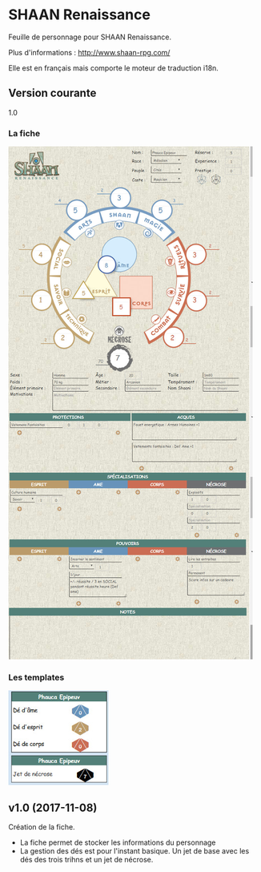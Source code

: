 # SHAAN Renaissance

Feuille de personnage pour SHAAN Renaissance.
 
Plus d'informations : http://www.shaan-rpg.com/

Elle est en français mais comporte le moteur de traduction i18n.

## Version courante
1.0 

### La fiche
![Capture d'écran](shaan.jpg)



### Les templates

![Capture template](shaan_template.jpg)


## v1.0 (2017-11-08)

Création de la fiche.

  * La fiche permet de stocker les informations du personnage
  * La gestion des dés est pour l'instant basique. Un jet de base avec les dés des trois trihns et un jet de nécrose.
